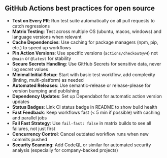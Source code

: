 ## GitHub Actions best practices for open source

- **Test on Every PR**: Run test suite automatically on all pull requests to catch regressions
- **Matrix Testing**: Test across multiple OS (ubuntu, macos, windows) and language versions when relevant
- **Cache Dependencies**: Use caching for package managers (npm, pip, etc.) to speed up workflows
- **Pin Action Versions**: Use specific versions (`actions/checkout@v4`) not `@main` or `@latest` for stability
- **Secure Secrets Handling**: Use GitHub Secrets for sensitive data, never log secret values
- **Minimal Initial Setup**: Start with basic test workflow, add complexity (linting, multi-platform) as needed
- **Automated Releases**: Use semantic-release or release-please for version bumping and publishing
- **Dependency Updates**: Set up Dependabot for automatic action version updates
- **Status Badges**: Link CI status badge in README to show build health
- **Fast Feedback**: Keep workflows fast (< 5 min if possible) with caching and parallel jobs
- **Fail Fast Strategy**: Use `fail-fast: false` in matrix builds to see all failures, not just first
- **Concurrency Control**: Cancel outdated workflow runs when new commits pushed
- **Security Scanning**: Add CodeQL or similar for automated security analysis (especially for company-backed projects)
